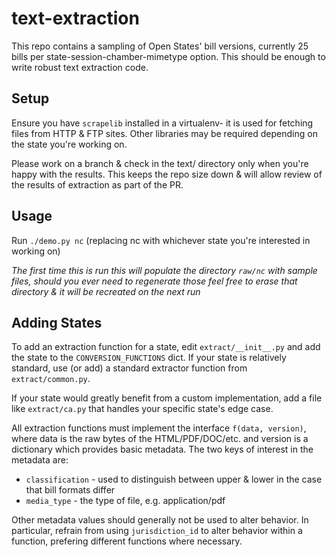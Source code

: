 # text-extraction

This repo contains a sampling of Open States' bill versions, currently 25 bills per state-session-chamber-mimetype option.  This should be enough to write robust text extraction code.

## Setup

Ensure you have ``scrapelib`` installed in a virtualenv- it is used for fetching files from HTTP & FTP sites.  Other libraries may be required depending on the state you're working on.

Please work on a branch & check in the text/ directory only when you're happy with the results.  This keeps the repo size down & will allow review of the results of extraction as part of the PR.

## Usage

Run ``./demo.py nc`` (replacing nc with whichever state you're interested in working on)

   *The first time this is run this will populate the directory ``raw/nc`` with sample files, should you ever need to regenerate those feel free to erase that directory & it will be recreated on the next run*
   
## Adding States

To add an extraction function for a state, edit ``extract/__init__.py`` and add the state to the ``CONVERSION_FUNCTIONS`` dict.  If your state is relatively standard, use (or add) a standard extractor function from ``extract/common.py``.  

If your state would greatly benefit from a custom implementation, add a file like ``extract/ca.py`` that handles your specific state's edge case.  

All extraction functions must implement the interface ``f(data, version)``, where data is the raw bytes of the HTML/PDF/DOC/etc. and version is a dictionary which provides basic metadata.  The two keys of interest in the metadata are: 
 
 * ``classification`` - used to distinguish between upper & lower in the case that bill formats differ
 * ``media_type`` - the type of file, e.g. application/pdf
 
Other metadata values should generally not be used to alter behavior.  In particular, refrain from using ``jurisdiction_id`` to alter behavior within a function, prefering different functions where necessary.
